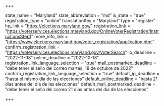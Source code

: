 +++

state_name = "Maryland"
state_abbreviation = "md"
is_state = "true"
registration_type = "online"
translationKey = "Maryland"
type = "register"
hp_link = "https://elections.maryland.gov/"
registration_link = "https://voterservices.elections.maryland.gov/OnlineVoterRegistration/InstructionsStep1"
more_info_link = "https://www.elections.maryland.gov/voter_registration/application.html"
confirm_registration_link = "https://voterservices.elections.maryland.gov/VoterSearch"
ip_deadline = "2022-11-08"
online_deadline = "2022-10-18"
registration_link_language_selection = "true"
mail_postmarked_deadline = "debe tener el sello del correo martes, 18 de octubre de 2022"
confirm_registration_link_language_selection = "true"
default_ip_deadline = "hasta el mismo día de las elecciones"
default_online_deadline = "hasta 21 días antes del día de las elecciones"
default_mail_postmarked_deadline = "debe tener el sello del correo 21 días antes del día de las elecciones"

+++